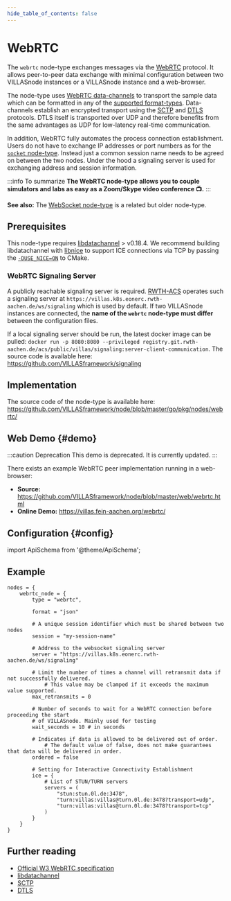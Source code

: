 ```yaml
---
hide_table_of_contents: false
---
```


# WebRTC

The `webrtc` node-type exchanges messages via the [WebRTC](https://webrtc.org/) protocol.
It allows peer-to-peer data exchange with minimal configuration between two VILLASnode instances or a VILLASnode instance and a web-browser.

The node-type uses [WebRTC data-channels](https://developer.mozilla.org/en-US/docs/Web/API/RTCDataChannel) to transport the sample data which can be formatted in any of the [supported format-types](../formats/index.md).
Data-channels establish an encrypted transport using the [SCTP](https://en.wikipedia.org/wiki/Stream_Control_Transmission_Protocol) and [DTLS](https://en.wikipedia.org/wiki/Datagram_Transport_Layer_Security) protocols.
DTLS itself is transported over UDP and therefore benefits from the same advantages as UDP for low-latency real-time communication.

In addition, WebRTC fully automates the process connection establishment.
Users do not have to exchange IP addresses or port numbers as for the [`socket` node-type](./socket.md).
Instead just a common session name needs to be agreed on between the two nodes.
Under the hood a signaling server is used for exchanging address and session information.

:::info To summarize
**The WebRTC node-type allows you to couple simulators and labs as easy as a Zoom/Skype video conference 📺.**
:::

**See also:** The [WebSocket node-type](./websocket.md) is a related but older node-type.

## Prerequisites

This node-type requires [libdatachannel](https://libdatachannel.org/) > v0.18.4.
We recommend building libdatachannel with [libnice](https://libnice.freedesktop.org/) to support ICE connections via TCP by passing the [`-DUSE_NICE=ON`](https://github.com/paullouisageneau/libdatachannel/blob/1f6f09bbb5457895e422fea2960260b6dbef7192/CMakeLists.txt#L10) to CMake.

### WebRTC Signaling Server
A publicly reachable signaling server is required. [RWTH-ACS](https://www.acs.eonerc.rwth-aachen.de) operates such a signaling server at `https://villas.k8s.eonerc.rwth-aachen.de/ws/signaling` which is used by default.
If two VILLASnode instances are connected, the **name of the `webrtc` node-type must differ** between the configuration files. 

If a local signaling server should be run, the latest docker image can be pulled:
`docker run -p 8080:8080 --privileged registry.git.rwth-aachen.de/acs/public/villas/signaling:server-client-communication`.
The source code is available here: https://github.com/VILLASframework/signaling

## Implementation

The source code of the node-type is available here:
https://github.com/VILLASframework/node/blob/master/go/pkg/nodes/webrtc/

## Web Demo {#demo}

:::caution Deprecation
This demo is deprecated. It is currently updated.
:::

There exists an example WebRTC peer implementation running in a web-browser:

- **Source:** https://github.com/VILLASframework/node/blob/master/web/webrtc.html
- **Online Demo:** https://villas.fein-aachen.org/webrtc/

## Configuration {#config}

import ApiSchema from '@theme/ApiSchema';

<ApiSchema id="node" example pointer="#/components/schemas/webrtc" />

## Example

``` url="external/node/etc/examples/nodes/webrtc.conf" title="node/etc/examples/nodes/webrtc.conf"
nodes = {
	webrtc_node = {
		type = "webrtc",

		format = "json"

		# A unique session identifier which must be shared between two nodes
		session = "my-session-name"

		# Address to the websocket signaling server
		server = "https://villas.k8s.eonerc.rwth-aachen.de/ws/signaling"

		# Limit the number of times a channel will retransmit data if not successfully delivered.
        	# This value may be clamped if it exceeds the maximum value supported.
		max_retransmits = 0

		# Number of seconds to wait for a WebRTC connection before proceeding the start
		# of VILLASnode. Mainly used for testing
		wait_seconds = 10 # in seconds

		# Indicates if data is allowed to be delivered out of order.
        	# The default value of false, does not make guarantees that data will be delivered in order.
		ordered = false

		# Setting for Interactive Connectivity Establishment
		ice = {
			# List of STUN/TURN servers
			servers = (
				"stun:stun.0l.de:3478",
				"turn:villas:villas@turn.0l.de:3478?transport=udp",
				"turn:villas:villas@turn.0l.de:3478?transport=tcp"
			)
		}
	}
}
```

## Further reading

- [Official W3 WebRTC specification](https://www.w3.org/TR/webrtc/)
- [libdatachannel](https://libdatachannel.org/)
- [SCTP](https://en.wikipedia.org/wiki/Stream_Control_Transmission_Protocol)
- [DTLS](https://en.wikipedia.org/wiki/Datagram_Transport_Layer_Security)
